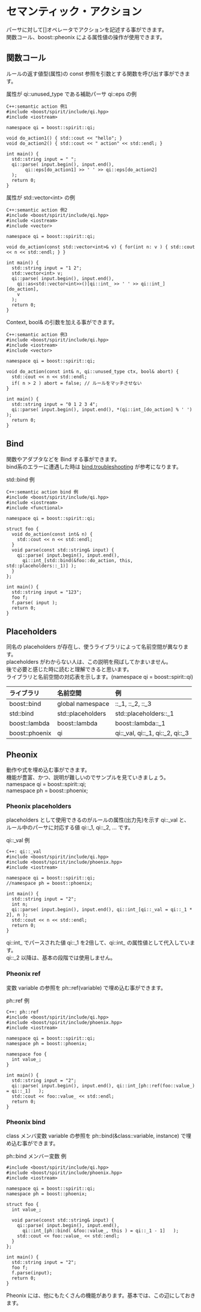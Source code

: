 # セマンティック・アクション

  パーサに対して[]オペレータでアクションを記述する事ができます。  
  関数コール、boost::pheonix による属性値の操作が使用できます。

## 関数コール

  ルールの返す値型(属性)の const 参照を引数とする関数を呼び出す事ができます。

属性が qi::unused_type である補助パーサ qi::eps の例
```
C++:semantic action 例1
#include <boost/spirit/include/qi.hpp>
#include <iostream>

namespace qi = boost::spirit::qi;

void do_action1() { std::cout << "hello"; }
void do_action2() { std::cout << " action" << std::endl; }

int main() {
  std::string input = " ";
  qi::parse( input.begin(), input.end(), 
       qi::eps[do_action1] >> ' ' >> qi::eps[do_action2]
  );
  return 0;
}
```

属性が std::vector\<int\> の例
```
C++:semantic action 例2
#include <boost/spirit/include/qi.hpp>
#include <iostream>
#include <vector>

namespace qi = boost::spirit::qi;

void do_action(const std::vector<int>& v) { for(int n: v ) { std::cout << n << std::endl; } }

int main() {
  std::string input = "1 2";
  std::vector<int> v;
  qi::parse( input.begin(), input.end(), 
    qi::as<std::vector<int>>()[qi::int_ >> ' ' >> qi::int_][do_action],
    v
  );
  return 0;
}
```

Context, bool& の引数を加える事ができます。
```
C++:semantic action 例3
#include <boost/spirit/include/qi.hpp>
#include <iostream>
#include <vector>

namespace qi = boost::spirit::qi;

void do_action(const int& n, qi::unused_type ctx, bool& abort) {
  std::cout << n << std::endl;
  if( n > 2 ) abort = false; // ルールをマッチさせない
}

int main() {
  std::string input = "0 1 2 3 4";
  qi::parse( input.begin(), input.end(), *(qi::int_[do_action] % ' ')  );
  return 0;
}
```

## Bind

  関数やアダプタなどを Bind する事ができます。  
  bind系のエラーに遭遇した時は [bind.troubleshooting](https://www.boost.org/doc/libs/1_70_0/libs/bind/doc/html/bind.html#bind.troubleshooting) が参考になります。

std::bind 例    
```
C++:semantic action bind 例
#include <boost/spirit/include/qi.hpp>
#include <iostream>
#include <functional>

namespace qi = boost::spirit::qi;

struct foo {
  void do_action(const int& n) {
    std::cout << n << std::endl;
  }
  void parse(const std::string& input) {
    qi::parse( input.begin(), input.end(), 
      qi::int_[std::bind(&foo::do_action, this, std::placeholders::_1)] ); 
  }
};

int main() {
  std::string input = "123";
  foo f;
  f.parse( input );
  return 0;
}
```

## Placeholders

  同名の placeholders が存在し、使うライブラリによって名前空間が異なります。  
  placeholders がわからない人は、この説明を飛ばしてかまいません。  
  後で必要と感じた時に読むと理解できると思います。  
  ライブラリと名前空間の対応表を示します。(namespace qi = boost::spirit::qi)  

| ライブラリ | 名前空間 | 例 |
|:--|:--|:--|
| boost::bind | global namespace | ::_1, ::_2, ::_3 |
| std::bind | std::placeholders | std::placeholders::_1 |
| boost::lambda | boost::lambda | boost::lambda::_1 |
| boost::phoenix | qi | qi::_val, qi::_1, qi::_2, qi::_3 |

## Pheonix

  動作や式を埋め込む事ができます。  
  機能が豊富、かつ、説明が難しいのでサンプルを見ていきましょう。  
  namespace qi = boost::spirit::qi;  
  namespace ph = boost::phoenix;  
  
### Pheonix placeholders
  placeholders として使用できるのがルールの属性(出力先)を示す qi::_val と、  
  ルール中のパーサに対応する値 qi::\_1, qi::\_2, ... です。

qi::_val 例
```
C++: qi::_val
#include <boost/spirit/include/qi.hpp>
#include <boost/spirit/include/phoenix.hpp>
#include <iostream>

namespace qi = boost::spirit::qi;
//namespace ph = boost::phoenix;

int main() {
  std::string input = "2";
  int n;
  qi::parse( input.begin(), input.end(), qi::int_[qi::_val = qi::_1 * 2], n );
  std::cout << n << std::endl;
  return 0;
}
```
  qi::int\_ でパースされた値 qi::\_1 を2倍して、qi::int\_ の属性値として代入しています。  
  qi::\_2 以降は、基本の段階では使用しません。

### Pheonix ref
  変数 variable の参照を ph::ref(variable) で埋め込む事ができます。  

ph::ref 例
```
C++: ph::ref 
#include <boost/spirit/include/qi.hpp>
#include <boost/spirit/include/phoenix.hpp>
#include <iostream>

namespace qi = boost::spirit::qi;
namespace ph = boost::phoenix;

namespace foo {
  int value_;
}

int main() {
  std::string input = "2";
  qi::parse( input.begin(), input.end(), qi::int_[ph::ref(foo::value_) = qi::_1]   );
  std::cout << foo::value_ << std::endl;
  return 0;
}
```

### Pheonix bind
  class メンバ変数 variable の参照を ph::bind(&class::variable, instance) で埋め込む事ができます。  

ph::bind メンバー変数 例
```
#include <boost/spirit/include/qi.hpp>
#include <boost/spirit/include/phoenix.hpp>
#include <iostream>

namespace qi = boost::spirit::qi;
namespace ph = boost::phoenix;

struct foo {
  int value_;

  void parse(const std::string& input) {
    qi::parse( input.begin(), input.end(), 
      qi::int_[ph::bind( &foo::value_, this ) = qi::_1 - 1]   );
    std::cout << foo::value_ << std::endl;  
  }
};

int main() {
  std::string input = "2";
  foo f;
  f.parse(input);
  return 0;
}
```
Pheonix には、他にもたくさんの機能があります。基本では、この辺にしておきます。
